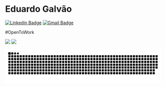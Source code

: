 # Eduardo Galvão

[![Linkedin Badge](https://img.shields.io/badge/-Eduardo%20Galvão-38BDAE?style=flat-square&logo=Linkedin&logoColor=white&link=https://www.linkedin.com/in/galvao-eduardo/)](https://www.linkedin.com/in/galvao-eduardo/)  [![Gmail Badge](https://img.shields.io/badge/-edu.tads@outlook.com-38BDAE?style=flat-square&logo=Gmail&logoColor=white&link=mailto:edu.tads@outlook.com)](mailto:edu.tads@outlook.com)

 #OpenToWork

 <img height="180em" src="https://github-readme-stats.vercel.app/api?username=srpulga&show_icons=true&theme=tokyonight&include_all_commits=true&count_private=true"/>
<img height="180em" src="https://github-readme-stats.vercel.app/api/top-langs/?username=srpulga&layout=compact&langs_count=7&theme=tokyonight"/>

  ![Snake animation](https://github.com/srpulga/srpulga/blob/output/github-contribution-grid-snake.svg)

